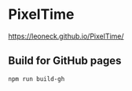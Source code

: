 # PixelTime

https://leoneck.github.io/PixelTime/

## Build for GitHub pages

```
npm run build-gh
```
